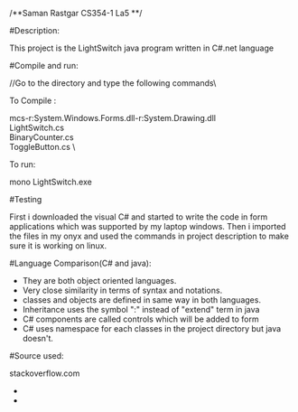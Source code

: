 /**Saman Rastgar
   CS354-1
   La5 **/



#Description:

This project is the LightSwitch java program written in C#.net language

#Compile and run:

//Go to the directory and type the following commands\\

To Compile :

mcs-r:System.Windows.Forms.dll-r:System.Drawing.dll \
LightSwitch.cs \
BinaryCounter.cs \
ToggleButton.cs
\

To run:

mono LightSwitch.exe

#Testing

First i downloaded the visual C# and started to write the code in form applications
which was supported by my laptop windows.
Then i imported the files in my onyx and used the commands in project description
to make sure it is working on linux.



#Language  Comparison(C# and java):

- They are both object oriented languages.
- Very close similarity in terms of syntax and notations.
- classes and objects are defined in same way in both languages.
- Inheritance uses the symbol ":" instead of "extend" term in java
- C# components are called controls which will be added to form
- C# uses namespace for each classes in the project directory but java doesn't.


#Source used:

stackoverflow.com

- 
-  
